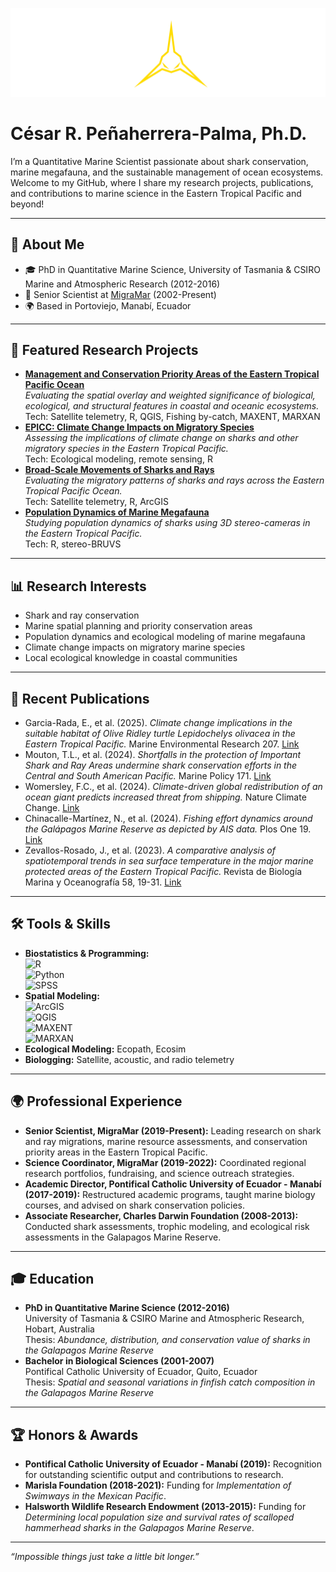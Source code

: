 ![Profile Image](profile.png)

# César R. Peñaherrera-Palma, Ph.D.

I’m a Quantitative Marine Scientist passionate about shark conservation, marine megafauna, and the sustainable management of ocean ecosystems. Welcome to my GitHub, where I share my research projects, publications, and contributions to marine science in the Eastern Tropical Pacific and beyond!

---

## 🔬 About Me
- 🎓 PhD in Quantitative Marine Science, University of Tasmania & CSIRO Marine and Atmospheric Research (2012-2016)  
- 💼 Senior Scientist at [MigraMar](https://migramar.org/) (2002-Present)
- 🌍 Based in Portoviejo, Manabí, Ecuador  

---

## 🌟 Featured Research Projects
- **[Management and Conservation Priority Areas of the Eastern Tropical Pacific Ocean](https://github.com/cpenaherrera/cpenaherrera/blob/marine-conservation-areas-etpo/marine-conservation-areas-etpo)**  
  _Evaluating the spatial overlay and weighted significance of biological, ecological, and structural features in coastal and oceanic ecosystems._  
  Tech: Satellite telemetry, R, QGIS, Fishing by-catch, MAXENT, MARXAN
- **[EPICC: Climate Change Impacts on Migratory Species](link-to-repo)**  
  _Assessing the implications of climate change on sharks and other migratory species in the Eastern Tropical Pacific._  
  Tech: Ecological modeling, remote sensing, R  
- **[Broad-Scale Movements of Sharks and Rays](link-to-repo)**  
  _Evaluating the migratory patterns of sharks and rays across the Eastern Tropical Pacific Ocean._  
  Tech: Satellite telemetry, R, ArcGIS  
- **[Population Dynamics of Marine Megafauna](link-to-repo)**  
  _Studying population dynamics of sharks using 3D stereo-cameras in the Eastern Tropical Pacific._  
  Tech: R, stereo-BRUVS

---

## 📊 Research Interests
- Shark and ray conservation  
- Marine spatial planning and priority conservation areas  
- Population dynamics and ecological modeling of marine megafauna  
- Climate change impacts on migratory marine species  
- Local ecological knowledge in coastal communities  

---

## 📝 Recent Publications
- Garcia-Rada, E., et al. (2025). *Climate change implications in the suitable habitat of Olive Ridley turtle Lepidochelys olivacea in the Eastern Tropical Pacific.* Marine Environmental Research 207. [Link](https://doi.org/10.1016/j.marenvres.2025.107091)  
- Mouton, T.L., et al. (2024). *Shortfalls in the protection of Important Shark and Ray Areas undermine shark conservation efforts in the Central and South American Pacific.* Marine Policy 171. [Link](https://doi.org/10.1016/j.marpol.2024.106448)  
- Womersley, F.C., et al. (2024). *Climate-driven global redistribution of an ocean giant predicts increased threat from shipping.* Nature Climate Change. [Link](https://doi.org/10.1038/s41558-024-02129-5)  
- Chinacalle-Martínez, N., et al. (2024). *Fishing effort dynamics around the Galápagos Marine Reserve as depicted by AIS data.* Plos One 19. [Link](https://doi.org/10.1371/journal.pone.0282374)
- Zevallos-Rosado, J., et al. (2023). *A comparative analysis of spatiotemporal trends in sea surface temperature in the major marine protected areas of the Eastern Tropical Pacific.* Revista de Biología Marina y Oceanografía 58, 19-31. [Link](https://doi.org/10.22370/rbmo.2023.58.1.4145)

---

## 🛠️ Tools & Skills
- **Biostatistics & Programming:**  
  ![R](https://img.shields.io/badge/R-276DC3?style=for-the-badge&logo=r&logoColor=white)  
  ![Python](https://img.shields.io/badge/python-3670A0?style=for-the-badge&logo=python&logoColor=ffdd54)  
  ![SPSS](https://img.shields.io/badge/SPSS-008080?style=for-the-badge)  
- **Spatial Modeling:**  
  ![ArcGIS](https://img.shields.io/badge/ArcGIS-006400?style=for-the-badge)  
  ![QGIS](https://img.shields.io/badge/QGIS-589632?style=for-the-badge)  
  ![MAXENT](https://img.shields.io/badge/MAXENT-4682B4?style=for-the-badge)  
  ![MARXAN](https://img.shields.io/badge/MARXAN-2F4F4F?style=for-the-badge)  
- **Ecological Modeling:** Ecopath, Ecosim  
- **Biologging:** Satellite, acoustic, and radio telemetry 

---

## 🌍 Professional Experience
- **Senior Scientist, MigraMar (2019-Present):** Leading research on shark and ray migrations, marine resource assessments, and conservation priority areas in the Eastern Tropical Pacific.  
- **Science Coordinator, MigraMar (2019-2022):** Coordinated regional research portfolios, fundraising, and science outreach strategies.  
- **Academic Director, Pontifical Catholic University of Ecuador - Manabí (2017-2019):** Restructured academic programs, taught marine biology courses, and advised on shark conservation policies.  
- **Associate Researcher, Charles Darwin Foundation (2008-2013):** Conducted shark assessments, trophic modeling, and ecological risk assessments in the Galapagos Marine Reserve.  

---

## 🎓 Education
- **PhD in Quantitative Marine Science (2012-2016)**  
  University of Tasmania & CSIRO Marine and Atmospheric Research, Hobart, Australia  
  Thesis: *Abundance, distribution, and conservation value of sharks in the Galapagos Marine Reserve*  
- **Bachelor in Biological Sciences (2001-2007)**  
  Pontifical Catholic University of Ecuador, Quito, Ecuador  
  Thesis: *Spatial and seasonal variations in finfish catch composition in the Galapagos Marine Reserve*  

---

## 🏆 Honors & Awards
- **Pontifical Catholic University of Ecuador - Manabí (2019):** Recognition for outstanding scientific output and contributions to research.  
- **Marisla Foundation (2018-2021):** Funding for *Implementation of Swimways in the Mexican Pacific*.  
- **Halsworth Wildlife Research Endowment (2013-2015):** Funding for *Determining local population size and survival rates of scalloped hammerhead sharks in the Galapagos Marine Reserve*.  

---

*“Impossible things just take a little bit longer.”*
